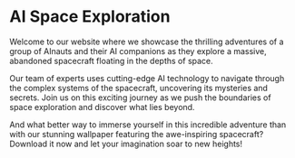 <!--
Write me markdown content of website with wallpaper:

"A group of AInauts and their AI companions exploring a massive, abandoned spacecraft floating in the depths of space."

The header of the page should not be copy of the text but rather a real content of the website which is using this wallpaper.
-->

<!--font:Montserrat-->

# AI Space Exploration

Welcome to our website where we showcase the thrilling adventures of a group of AInauts and their AI companions as they explore a massive, abandoned spacecraft floating in the depths of space. 

Our team of experts uses cutting-edge AI technology to navigate through the complex systems of the spacecraft, uncovering its mysteries and secrets. Join us on this exciting journey as we push the boundaries of space exploration and discover what lies beyond.

And what better way to immerse yourself in this incredible adventure than with our stunning wallpaper featuring the awe-inspiring spacecraft? Download it now and let your imagination soar to new heights!
